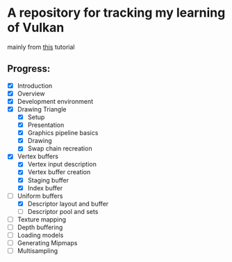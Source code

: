 # A repository for tracking my learning of Vulkan

mainly from [this](https://vulkan-tutorial.com/) tutorial

## Progress:
- [x] Introduction
- [x] Overview
- [x] Development environment
- [x] Drawing Triangle
	- [x] Setup
	- [x] Presentation
	- [x] Graphics pipeline basics
	- [x] Drawing
	- [x] Swap chain recreation
- [x] Vertex buffers
	- [x] Vertex input description
	- [x] Vertex buffer creation
	- [x] Staging buffer
	- [x] Index buffer
- [ ] Uniform buffers
	- [x] Descriptor layout and buffer
	- [ ] Descriptor pool and sets
- [ ] Texture mapping
- [ ] Depth buffering
- [ ] Loading models
- [ ] Generating Mipmaps
- [ ] Multisampling